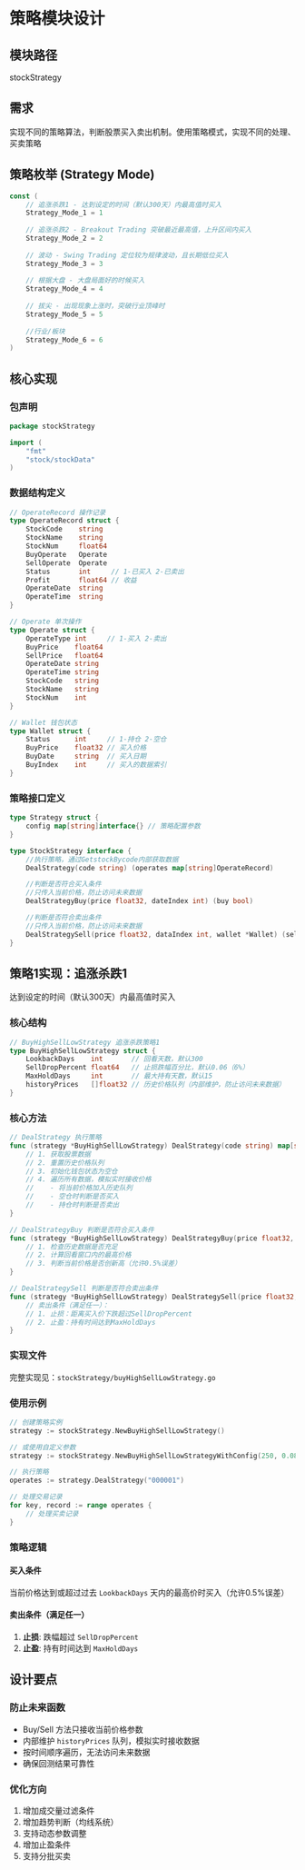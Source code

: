 # 策略模块设计

## 模块路径
stockStrategy 

## 需求
实现不同的策略算法，判断股票买入卖出机制。使用策略模式，实现不同的处理、买卖策略

## 策略枚举 (Strategy Mode)

```go
const (
    // 追涨杀跌1 - 达到设定的时间（默认300天）内最高值时买入
    Strategy_Mode_1 = 1
    
    // 追涨杀跌2 - Breakout Trading 突破最近最高值，上升区间内买入
    Strategy_Mode_2 = 2
    
    // 波动 - Swing Trading 定位较为规律波动，且长期低位买入
    Strategy_Mode_3 = 3
    
    // 根据大盘 - 大盘局面好的时候买入
    Strategy_Mode_4 = 4
    
    // 拔尖 - 出现现象上涨时，突破行业顶峰时
    Strategy_Mode_5 = 5
    
    //行业/板块
    Strategy_Mode_6 = 6
)
```

## 核心实现

### 包声明

```go
package stockStrategy

import (
    "fmt"
    "stock/stockData"
)
```

### 数据结构定义

```go
// OperateRecord 操作记录
type OperateRecord struct {
    StockCode    string
    StockName    string
    StockNum     float64
    BuyOperate   Operate
    SellOperate  Operate
    Status       int     // 1-已买入 2-已卖出
    Profit       float64 // 收益
    OperateDate  string
    OperateTime  string
}

// Operate 单次操作
type Operate struct {
    OperateType int     // 1-买入 2-卖出
    BuyPrice    float64
    SellPrice   float64
    OperateDate string
    OperateTime string
    StockCode   string
    StockName   string
    StockNum    int
}

// Wallet 钱包状态
type Wallet struct {
    Status      int     // 1-持仓 2-空仓
    BuyPrice    float32 // 买入价格
    BuyDate     string  // 买入日期
    BuyIndex    int     // 买入的数据索引
}
```

### 策略接口定义

```go
type Strategy struct {
    config map[string]interface{} // 策略配置参数
}

type StockStrategy interface {
    //执行策略，通过GetstockBycode内部获取数据
    DealStrategy(code string) (operates map[string]OperateRecord)

    //判断是否符合买入条件
    //只传入当前价格，防止访问未来数据
    DealStrategyBuy(price float32, dateIndex int) (buy bool)

    //判断是否符合卖出条件
    //只传入当前价格，防止访问未来数据
    DealStrategySell(price float32, dataIndex int, wallet *Wallet) (sell bool)
}
```

## 策略1实现：追涨杀跌1 

达到设定的时间（默认300天）内最高值时买入

### 核心结构

```go
// BuyHighSellLowStrategy 追涨杀跌策略1
type BuyHighSellLowStrategy struct {
    LookbackDays    int       // 回看天数，默认300
    SellDropPercent float64   // 止损跌幅百分比，默认0.06（6%）
    MaxHoldDays     int       // 最大持有天数，默认15
    historyPrices   []float32 // 历史价格队列（内部维护，防止访问未来数据）
}
```

### 核心方法

```go
// DealStrategy 执行策略
func (strategy *BuyHighSellLowStrategy) DealStrategy(code string) map[string]OperateRecord {
    // 1. 获取股票数据
    // 2. 重置历史价格队列
    // 3. 初始化钱包状态为空仓
    // 4. 遍历所有数据，模拟实时接收价格
    //    - 将当前价格加入历史队列
    //    - 空仓时判断是否买入
    //    - 持仓时判断是否卖出
}

// DealStrategyBuy 判断是否符合买入条件
func (strategy *BuyHighSellLowStrategy) DealStrategyBuy(price float32, dateIndex int) bool {
    // 1. 检查历史数据是否充足
    // 2. 计算回看窗口内的最高价格
    // 3. 判断当前价格是否创新高（允许0.5%误差）
}

// DealStrategySell 判断是否符合卖出条件
func (strategy *BuyHighSellLowStrategy) DealStrategySell(price float32, dataIndex int, wallet *Wallet) bool {
    // 卖出条件（满足任一）：
    // 1. 止损：距离买入价下跌超过SellDropPercent
    // 2. 止盈：持有时间达到MaxHoldDays
}
```

### 实现文件

完整实现见：`stockStrategy/buyHighSellLowStrategy.go`


### 使用示例

```go
// 创建策略实例
strategy := stockStrategy.NewBuyHighSellLowStrategy()

// 或使用自定义参数
strategy := stockStrategy.NewBuyHighSellLowStrategyWithConfig(250, 0.08, 20)

// 执行策略
operates := strategy.DealStrategy("000001")

// 处理交易记录
for key, record := range operates {
    // 处理买卖记录
}
```

### 策略逻辑

#### 买入条件
当前价格达到或超过过去 `LookbackDays` 天内的最高价时买入（允许0.5%误差）

#### 卖出条件（满足任一）
1. **止损**: 跌幅超过 `SellDropPercent`
2. **止盈**: 持有时间达到 `MaxHoldDays`

## 设计要点

### 防止未来函数
- Buy/Sell 方法只接收当前价格参数
- 内部维护 `historyPrices` 队列，模拟实时接收数据
- 按时间顺序遍历，无法访问未来数据
- 确保回测结果可靠性

### 优化方向
1. 增加成交量过滤条件
2. 增加趋势判断（均线系统）
3. 支持动态参数调整
4. 增加止盈条件
5. 支持分批买卖
